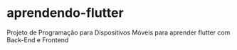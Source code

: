 # aprendendo-flutter
Projeto de Programação para Dispositivos Móveis para aprender flutter com Back-End e Frontend
